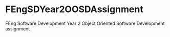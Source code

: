 FEngSDYear2OOSDAssignment
=========================

FEng Software Development Year 2 Object Oriented Software Development assignment
